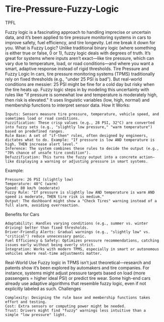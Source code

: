 # Tire-Pressure-Fuzzy-Logic
TPFL


Fuzzy logic is a fascinating approach to handling imprecise or uncertain data, and it’s been applied to tire pressure monitoring systems in cars to improve safety, fuel efficiency, and tire longevity. Let me break it down for you.
What is Fuzzy Logic?
Unlike traditional binary logic (where something is either true or false, 0 or 1), fuzzy logic deals with degrees of truth. It’s great for systems where inputs aren’t exact—like tire pressure, which can vary due to temperature, load, or road conditions—and where you want a smart, adaptive response instead of rigid thresholds.
Tire Pressure and Fuzzy Logic
In cars, tire pressure monitoring systems (TPMS) traditionally rely on fixed thresholds (e.g., "under 25 PSI is bad"). But real-world conditions are messier: 25 PSI might be fine for a cold day but risky when the tire heats up. Fuzzy logic steps in by modeling this uncertainty with rules like "if pressure is somewhat low and temperature is moderately high, then risk is elevated." It uses linguistic variables (low, high, normal) and membership functions to interpret sensor data.
How It Works:

    Inputs: Sensors measure tire pressure, temperature, vehicle speed, and sometimes load or road conditions.
    Fuzzification: These crisp values (e.g., 28 PSI, 32°C) are converted into fuzzy sets (e.g., "slightly low pressure," "warm temperature") based on predefined ranges.
    Rule Base: A set of "if-then" rules, often designed by engineers, dictates what to do. Example: "If pressure is low AND temperature is high, THEN increase alert level."
    Inference: The system combines these rules to decide the output (e.g., "70% chance of unsafe tire condition").
    Defuzzification: This turns the fuzzy output into a concrete action—like displaying a warning or adjusting pressure in smart systems.

Example:

    Pressure: 26 PSI (slightly low)
    Temperature: 40°C (warm)
    Speed: 80 km/h (moderate)
    Fuzzy Rule: "If pressure is slightly low AND temperature is warm AND speed is moderate, THEN tire risk is medium."
    Output: The dashboard might show a "Check Tires" warning instead of a full alarm, avoiding overreaction.

Benefits for Cars

    Adaptability: Handles varying conditions (e.g., summer vs. winter driving) better than fixed thresholds.
    Driver-Friendly Alerts: Gradual warnings (e.g., "slightly low" vs. "critical") reduce unnecessary panic.
    Fuel Efficiency & Safety: Optimizes pressure recommendations, catching issues early without being overly strict.
    Integration: Works with modern TPMS, especially in smart or autonomous vehicles where real-time adjustments matter.

Real-World Use
Fuzzy logic in TPMS isn’t just theoretical—research and patents show it’s been explored by automakers and tire companies. For instance, systems might adjust pressure targets based on load (more passengers = higher ideal PSI) or predict tire wear. Some high-end cars already use adaptive algorithms that resemble fuzzy logic, even if not explicitly labeled as such.
Challenges

    Complexity: Designing the rule base and membership functions takes effort and testing.
    Cost: Extra sensors or computing power might be needed.
    Trust: Drivers might find "fuzzy" warnings less intuitive than a simple "low pressure" light.
